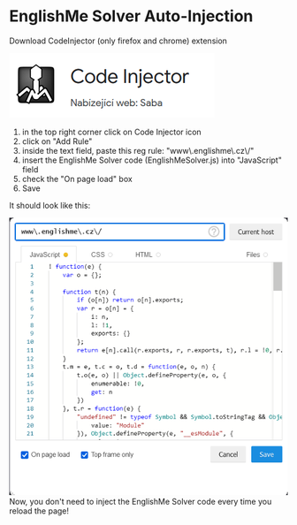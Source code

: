 # EnglishMe Solver Auto-Injection
 Download CodeInjector (only firefox and chrome) extension
 
 
 
 ![alt text](https://github.com/Altwer/englishme-solver-injection/blob/main/images/codeinjlogo.png) 
 1. in the top right corner click on Code Injector icon
 2. click on "Add Rule"
 3. inside the text field, paste this reg rule: "www\\.englishme\\.cz\\/" 
 4. insert the EnglishMe Solver code (EnglishMeSolver.js) into "JavaScript" field
 5. check the "On page load" box
 6. Save 
 
 It should look like this:





 ![alt_text](https://github.com/Altwer/englishme-solver-injection/blob/main/images/codeinjmenu.png)  
 Now, you don't need to inject the EnglishMe Solver code every time you reload the page!
